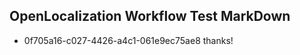 ## OpenLocalization Workflow Test MarkDown
* 0f705a16-c027-4426-a4c1-061e9ec75ae8 thanks!

<!--HONumber=Aug16_HO4-->


